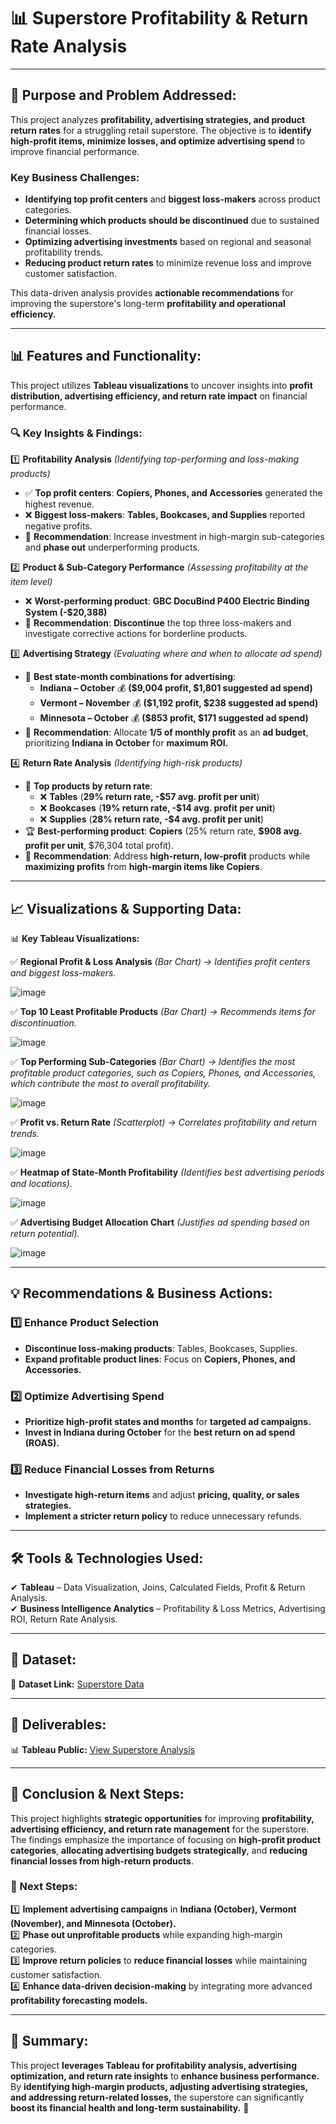 # **📊 Superstore Profitability & Return Rate Analysis**
_________________________________________________________________________________

## **📌 Purpose and Problem Addressed:**
This project analyzes **profitability, advertising strategies, and product return rates** for a struggling retail superstore. The objective is to **identify high-profit items, minimize losses, and optimize advertising spend** to improve financial performance.

### **Key Business Challenges:**
- **Identifying top profit centers** and **biggest loss-makers** across product categories.
- **Determining which products should be discontinued** due to sustained financial losses.
- **Optimizing advertising investments** based on regional and seasonal profitability trends.
- **Reducing product return rates** to minimize revenue loss and improve customer satisfaction.

This data-driven analysis provides **actionable recommendations** for improving the superstore's long-term **profitability and operational efficiency.**

---

## **📊 Features and Functionality:**
This project utilizes **Tableau visualizations** to uncover insights into **profit distribution, advertising efficiency, and return rate impact** on financial performance.

### **🔍 Key Insights & Findings:**
1️⃣ **Profitability Analysis** *(Identifying top-performing and loss-making products)*
   - ✅ **Top profit centers**: **Copiers, Phones, and Accessories** generated the highest revenue.
   - ❌ **Biggest loss-makers**: **Tables, Bookcases, and Supplies** reported negative profits.
   - 🔹 **Recommendation**: Increase investment in high-margin sub-categories and **phase out** underperforming products.

2️⃣ **Product & Sub-Category Performance** *(Assessing profitability at the item level)*
   - ❌ **Worst-performing product**: **GBC DocuBind P400 Electric Binding System (-$20,388)**
   - 🔹 **Recommendation**: **Discontinue** the top three loss-makers and investigate corrective actions for borderline products.

3️⃣ **Advertising Strategy** *(Evaluating where and when to allocate ad spend)*
   - 🎯 **Best state-month combinations for advertising**:
     - **Indiana – October** 💰 **($9,004 profit, $1,801 suggested ad spend)**
     - **Vermont – November** 💰 **($1,192 profit, $238 suggested ad spend)**
     - **Minnesota – October** 💰 **($853 profit, $171 suggested ad spend)**
   - 🔹 **Recommendation**: Allocate **1/5 of monthly profit** as an **ad budget**, prioritizing **Indiana in October** for **maximum ROI.**

4️⃣ **Return Rate Analysis** *(Identifying high-risk products)*
   - 🔄 **Top products by return rate**:
     - ❌ **Tables** (**29% return rate, -$57 avg. profit per unit**)
     - ❌ **Bookcases** (**19% return rate, -$14 avg. profit per unit**)
     - ❌ **Supplies** (**28% return rate, -$4 avg. profit per unit**)
   - 🏆 **Best-performing product**: **Copiers** (25% return rate, **$908 avg. profit per unit**, $76,304 total profit).
   - 🔹 **Recommendation**: Address **high-return, low-profit** products while **maximizing profits** from **high-margin items like Copiers**.

---

## **📈 Visualizations & Supporting Data:**
📊 **Key Tableau Visualizations:**

✅ **Regional Profit & Loss Analysis** *(Bar Chart) → Identifies profit centers and biggest loss-makers.* 

![image](https://github.com/user-attachments/assets/488217b3-7369-4570-ba48-2d8e65354f8b)

✅ **Top 10 Least Profitable Products** *(Bar Chart) → Recommends items for discontinuation.*

![image](https://github.com/user-attachments/assets/9b6264db-6ae4-405b-9200-0d5af7533b2c)

✅ **Top Performing Sub-Categories** *(Bar Chart) → Identifies the most profitable product categories, such as Copiers, Phones, and Accessories, which contribute the most to overall profitability.*

![image](https://github.com/user-attachments/assets/06d00e62-4d10-49f6-8e0e-5683d6800bca)

✅ **Profit vs. Return Rate** *(Scatterplot) → Correlates profitability and return trends.* 

![image](https://github.com/user-attachments/assets/fcd9db03-3bd8-4cc1-a583-8e3aa10b2947)

✅ **Heatmap of State-Month Profitability** *(Identifies best advertising periods and locations).* 

![image](https://github.com/user-attachments/assets/024754c7-23dd-427e-9cba-7572deffd88e)

✅ **Advertising Budget Allocation Chart** *(Justifies ad spending based on return potential).*  

![image](https://github.com/user-attachments/assets/734852c7-888f-4825-b126-243860e01e9b)

---

## **💡 Recommendations & Business Actions:**
### **1️⃣ Enhance Product Selection**
- **Discontinue loss-making products**: Tables, Bookcases, Supplies.  
- **Expand profitable product lines**: Focus on **Copiers, Phones, and Accessories.**  

### **2️⃣ Optimize Advertising Spend**
- **Prioritize high-profit states and months** for **targeted ad campaigns.**  
- **Invest in Indiana during October** for the **best return on ad spend (ROAS).**  

### **3️⃣ Reduce Financial Losses from Returns**
- **Investigate high-return items** and adjust **pricing, quality, or sales strategies.**  
- **Implement a stricter return policy** to reduce unnecessary refunds.  

---

## **🛠️ Tools & Technologies Used:**
✔ **Tableau** – Data Visualization, Joins, Calculated Fields, Profit & Return Analysis.  
✔ **Business Intelligence Analytics** – Profitability & Loss Metrics, Advertising ROI, Return Rate Analysis.  

---

## **📂 Dataset:**
📌 **Dataset Link:** 
[Superstore Data](https://docs.google.com/spreadsheets/d/1-kOttTdxXzIE5dUk3WGYGlz5esx2Ikvu/edit?usp=sharing&ouid=107142744891333972576&rtpof=true&sd=true)  

---

## **📄 Deliverables:**
📊 **Tableau Public:** [View Superstore Analysis](https://public.tableau.com/app/profile/ivan.rodriguez5947/viz/SuperstoreProject_17326496746460/1_1Profit-Loss?publish=yes)  

---

## **📌 Conclusion & Next Steps:**
This project highlights **strategic opportunities** for improving **profitability, advertising efficiency, and return rate management** for the superstore. The findings emphasize the importance of focusing on **high-profit product categories**, **allocating advertising budgets strategically**, and **reducing financial losses from high-return products**.

### **🔹 Next Steps:**
1️⃣ **Implement advertising campaigns** in **Indiana (October), Vermont (November), and Minnesota (October).**  
2️⃣ **Phase out unprofitable products** while expanding high-margin categories.  
3️⃣ **Improve return policies** to **reduce financial losses** while maintaining customer satisfaction.  
4️⃣ **Enhance data-driven decision-making** by integrating more advanced **profitability forecasting models.**  

---

## **🔎 Summary:**
This project **leverages Tableau for profitability analysis, advertising optimization, and return rate insights** to **enhance business performance.** By **identifying high-margin products, adjusting advertising strategies, and addressing return-related losses,** the superstore can significantly **boost its financial health and long-term sustainability.** 🚀
